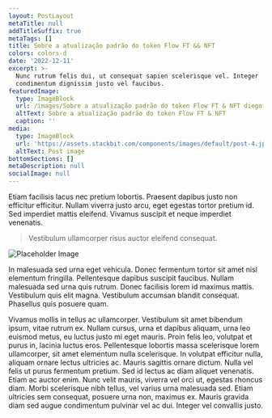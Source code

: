 ```yaml
---
layout: PostLayout
metaTitle: null
addTitleSuffix: true
metaTags: []
title: Sobre a atualização padrão do token Flow FT && NFT
colors: colors-d
date: '2022-12-11'
excerpt: >-
  Nunc rutrum felis dui, ut consequat sapien scelerisque vel. Integer
  condimentum dignissim justo vel faucibus.
featuredImage:
  type: ImageBlock
  url: /images/Sobre a atualização padrão do token Flow FT & NFT diegofornalha.png
  altText: Sobre a atualização padrão do token Flow FT & NFT
  caption: ''
media:
  type: ImageBlock
  url: 'https://assets.stackbit.com/components/images/default/post-4.jpeg'
  altText: Post image
bottomSections: []
metaDescription: null
socialImage: null
---
```

Etiam facilisis lacus nec pretium lobortis. Praesent dapibus justo non efficitur efficitur. Nullam viverra justo arcu, eget egestas tortor pretium id. Sed imperdiet mattis eleifend. Vivamus suscipit et neque imperdiet venenatis.

> Vestibulum ullamcorper risus auctor eleifend consequat.

![Placeholder Image](https://assets.stackbit.com/components/images/default/post-4.jpeg)

In malesuada sed urna eget vehicula. Donec fermentum tortor sit amet nisl elementum fringilla. Pellentesque dapibus suscipit faucibus. Nullam malesuada sed urna quis rutrum. Donec facilisis lorem id maximus mattis. Vestibulum quis elit magna. Vestibulum accumsan blandit consequat. Phasellus quis posuere quam.

Vivamus mollis in tellus ac ullamcorper. Vestibulum sit amet bibendum ipsum, vitae rutrum ex. Nullam cursus, urna et dapibus aliquam, urna leo euismod metus, eu luctus justo mi eget mauris. Proin felis leo, volutpat et purus in, lacinia luctus eros. Pellentesque lobortis massa scelerisque lorem ullamcorper, sit amet elementum nulla scelerisque. In volutpat efficitur nulla, aliquam ornare lectus ultricies ac. Mauris sagittis ornare dictum. Nulla vel felis ut purus fermentum pretium. Sed id lectus ac diam aliquet venenatis. Etiam ac auctor enim. Nunc velit mauris, viverra vel orci ut, egestas rhoncus diam. Morbi scelerisque nibh tellus, vel varius urna malesuada sed. Etiam ultricies sem consequat, posuere urna non, maximus ex. Mauris gravida diam sed augue condimentum pulvinar vel ac dui. Integer vel convallis justo.
